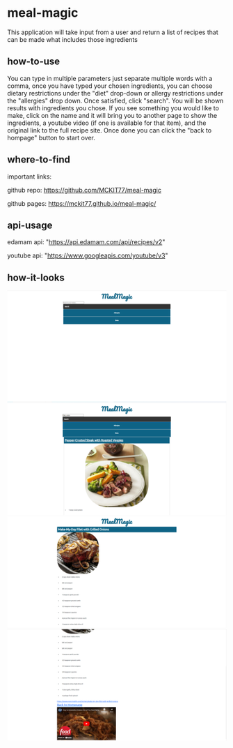 # meal-magic
This application will take input from a user and return a list of recipes that can be made what includes those ingredients

## how-to-use
You can type in multiple parameters just separate multiple words with a comma, once you have typed your chosen ingredients, you can choose dietary restrictions under the "diet" drop-down or allergy restrictions under the "allergies" drop down. Once satisfied, click "search". You will be shown results with ingredients you chose. If you see something you would like to make, click on the name and it will bring you to another page to show the ingredients, a youtube video (if one is available for that item), and the original link to the full recipe site. Once done you can click the "back to hompage" button to start over.

## where-to-find
important links:

github repo: https://github.com/MCKIT77/meal-magic

github pages: https://mckit77.github.io/meal-magic/

## api-usage
edamam api: "https://api.edamam.com/api/recipes/v2"

youtube api: "https://www.googleapis.com/youtube/v3"

## how-it-looks
![HomePage](assets/img/finished-1.PNG)
![Searched](assets/img/finished-2.PNG)
![Redirection](assets/img/finished-3.PNG)
![Redirection-2](assets/img/finished-4.PNG)





